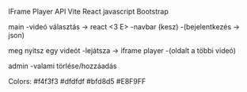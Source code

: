 IFrame Player API
Vite
React
javascript
Bootstrap


main
-videó választás -> react <3 E>
-navbar (kesz)
-(bejelentkezés -> json)

meg nyitsz egy videót
-lejátsza -> iframe player
-(oldalt a többi videó)

admin
-valami törlése/hozzáadás

Colors:
  #f4f3f3
  #dfdfdf
  #bfd8d5
  #E8F9FF
